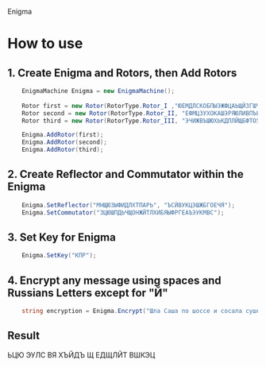 Enigma

<h1>How to use</h1>
<h2>1. Create Enigma and Rotors, then Add Rotors</h2>

```C#
	EnigmaMachine Enigma = new EnigmaMachine();
	
	Rotor first = new Rotor(RotorType.Rotor_I ,"ЮЕМДЛСКОБПЫЭЖФЦАЬЩЙЗГШЧТРЯЪХУВИН");
	Rotor second = new Rotor(RotorType.Rotor_II, "ЕФМЦЗУХОКАШЭРЯЮЛИВПЪЬТЙЧНЩГЫЖДБС");
	Rotor third = new Rotor(RotorType.Rotor_III, "ЭЧИЖВЪШЮХЬКДПЛЙЩБФТОУСГЦРЕЫЯАМНЗ");

	Enigma.AddRotor(first);
	Enigma.AddRotor(second);
	Enigma.AddRotor(third);
```
	
<h2>2. Create Reflector and Commutator within the Enigma</h2>

```C#
  	Enigma.SetReflector("МНЩЮЗЫФИДЛХТПАРЬ", "ЪСЙВУКЦЭШЖБГОЕЧЯ");
  	Enigma.SetCommutator("ЗЦЮШПДЬЧЩОНЖЙТЛХИБЯЫФРГЕАЪЭУКМВС");
```  	

<h2>3. Set Key for Enigma</h2>

```C#
	Enigma.SetKey("КПР");
```

<h2>4. Encrypt any message using spaces and Russians Letters except for "Й"</h2>

```C#
	string encryption = Enigma.Encrypt("Шла Саша по шоссе и сосала сушку");
```

<h2>Result</h2>
ЬЦЮ ЭУЛС ВЯ ХЪЙДЪ Щ ЕДЩЛЙТ ВШКЭЦ
